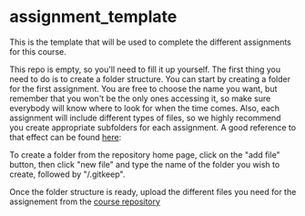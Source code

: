 # assignment_template
This is the template that will be used to complete the different assignments for this course.

This repo is empty, so you'll need to fill it up yourself. The first thing you need to do is to create a folder structure. You can start by creating a folder for the first assignment. You are free to choose the name you want, but remember that you won't be the only ones accessing it, so make sure everybody will know where to look for when the time comes. Also, each assignment will include different types of files, so we highly recommend you create appropriate subfolders for each assignment. A good reference to that effect can be found [here](https://journals.plos.org/ploscompbiol/article?id=10.1371/journal.pcbi.1005510#sec009):

To create a folder from the repository home page, click on the "add file" button, then click "new file" and type the name of the folder you wish to create, followed by "/.gitkeep".

Once the folder structure is ready, upload the different files you need for the assignement from the [course repository](https://github.com/msaintemarie/methods3_a2023)
